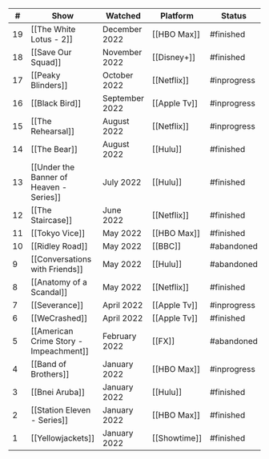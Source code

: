 | #   | Show                                    | Watched        | Platform     | Status      |
| --- | --------------------------------------- | -------------- | ------------ | ----------- |
| 19  | [[The White Lotus - 2]]                 | December 2022  | [[HBO Max]]  | #finished   |
| 18  | [[Save Our Squad]]                      | November 2022  | [[Disney+]]  | #finished   |
| 17  | [[Peaky Blinders]]                      | October 2022   | [[Netflix]]  | #inprogress |
| 16  | [[Black Bird]]                          | September 2022 | [[Apple Tv]] | #inprogress |
| 15  | [[The Rehearsal]]                       | August 2022    | [[Netflix]]  | #inprogress |
| 14  | [[The Bear]]                            | August 2022    | [[Hulu]]     | #finished   |
| 13  | [[Under the Banner of Heaven - Series]] | July 2022      | [[Hulu]]     | #finished   |
| 12  | [[The Staircase]]                       | June 2022      | [[Netflix]]  | #finished   |
| 11  | [[Tokyo Vice]]                          | May 2022       | [[HBO Max]]  | #finished   |
| 10  | [[Ridley Road]]                         | May 2022       | [[BBC]]      | #abandoned  |
| 9   | [[Conversations with Friends]]          | May 2022       | [[Hulu]]     | #abandoned  |
| 8   | [[Anatomy of a Scandal]]                | May 2022       | [[Netflix]]  | #finished   |
| 7   | [[Severance]]                           | April 2022     | [[Apple Tv]] | #inprogress |
| 6   | [[WeCrashed]]                           | April 2022     | [[Apple Tv]] | #finished   |
| 5   | [[American Crime Story - Impeachment]]  | February 2022  | [[FX]]       | #abandoned  |
| 4   | [[Band of Brothers]]                    | January 2022   | [[HBO Max]]  | #inprogress |
| 3   | [[Bnei Aruba]]                          | January 2022   | [[Hulu]]     | #finished   |
| 2   | [[Station Eleven - Series]]             | January 2022   | [[HBO Max]]  | #finished   |
| 1   | [[Yellowjackets]]                       | January 2022   | [[Showtime]] | #finished   |



